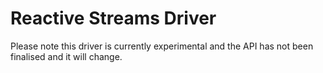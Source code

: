 Reactive Streams Driver
=======================

Please note this driver is currently experimental and the API has not been finalised and it will change.
